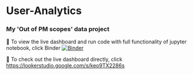 # User-Analytics
### My 'Out of PM scopes' data project 

👀 To view the live dashboard and run code with full functionality of jupyter notebook, click Binder
[![Binder](https://mybinder.org/badge_logo.svg)](https://mybinder.org/v2/gh/SC92113/User-Analytics/HEAD)

👀 To check out the live dashboard directly, click https://lookerstudio.google.com/s/keo9TX2286s 
